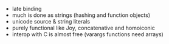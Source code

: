  * late binding
 * much is done as strings (hashing and function objects)
 * unicode source & string literals
 * purely functional like Joy, concatenative and homoiconic
 * interop with C is almost free (varargs functions need arrays)
 